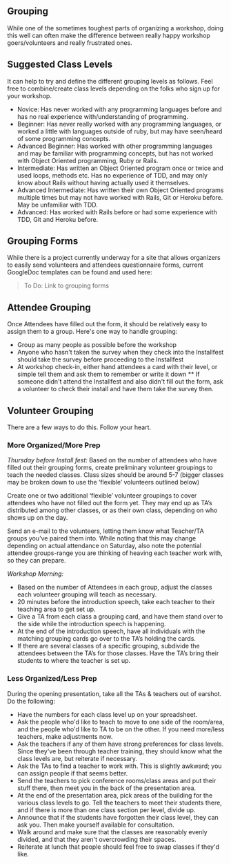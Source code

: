 ## Grouping
While one of the sometimes toughest parts of organizing a workshop, doing this well can often make the difference between really happy workshop goers/volunteers and really frustrated ones.

## Suggested Class Levels
It can help to try and define the different grouping levels as follows. Feel free to combine/create class levels depending on the folks who sign up for your workshop. 
* Novice: Has never worked with any programming languages before and has no real experience with/understanding of programming.
* Beginner: Has never really worked with any programming languages, or worked a little with languages outside of ruby, but may have seen/heard of some programming concepts.  
* Advanced Beginner: Has worked with other programming languages and may be familiar with programming concepts, but has not worked with Object Oriented programming, Ruby or Rails.
* Intermediate: Has written an Object Oriented program once or twice and used loops, methods etc. Has no experience of TDD, and may only know about Rails without having actually used it themselves.  
* Advanced Intermediate: 	Has written their own Object Oriented programs multiple times but may not have worked with Rails, Git or Heroku before.  May be unfamiliar with TDD.
* Advanced: Has worked with Rails before or had some experience with TDD, Git and Heroku before. 

## Grouping Forms

While there is a project currently underway for a site that allows organizers to easily send volunteers and attendees questionnaire forms, current GoogleDoc templates can be found and used here: 
> To Do: Link to grouping forms

## Attendee Grouping
Once Attendees have filled out the form, it should be relatively easy to assign them to a group.  Here's one way to handle grouping:
* Group as many people as possible before the workshop
* Anyone who hasn't taken the survey when they check into the Installfest should take the survey before proceeding to the Installfest
* At workshop check-in, either hand attendees a card with their level, or simple tell them and ask them to remember or write it down
** If someone didn't attend the Installfest and also didn't fill out the form, ask a volunteer to check their install and have them take the survey then.

## Volunteer Grouping
There are a few ways to do this. Follow your heart.

### More Organized/More Prep
*Thursday before Install fest:* 
Based on the number of attendees who have filled out their grouping forms, create preliminary volunteer groupings to teach the needed classes.  Class sizes should be around 5-7 (bigger classes may be broken down to use the ‘flexible’ volunteers outlined below) 

Create one or two additional ‘flexible’ volunteer groupings to cover attendees who have not filled out the form yet.  They may end up as TA’s distributed among other classes, or as their own class, depending on who shows up on the day.
 
Send an e-mail to the volunteers, letting them know what Teacher/TA groups you’ve paired them into.  While noting that this may change depending on actual attendance on Saturday, also note the potential attendee groups-range you are thinking of heaving each teacher work with, so they can prepare.  

*Workshop Morning:*
* Based on the number of Attendees in each group, adjust the classes each volunteer grouping will teach as necessary. 
* 20 minutes before the introduction speech, take each teacher to their teaching area to get set up. 
* Give a TA from each class a grouping card, and have them stand over to the side while the introduction speech is happening. 
* At the end of the introduction speech, have all individuals with the matching grouping cards go over to the TA’s holding the cards.  
* If there are several classes of a specific grouping, subdivide the attendees between the TA’s for those classes. 
Have the TA’s bring their students to where the teacher is set up. 

### Less Organized/Less Prep
During the opening presentation, take all the TAs & teachers out of earshot. Do the following:
* Have the numbers for each class level up on your spreadsheet. 
* Ask the people who'd like to teach to move to one side of the room/area, and the people who'd like to TA to be on the other. If you need more/less teachers, make adjustments now. 
* Ask the teachers if any of them have strong preferences for class levels. Since they've been through teacher training, they should know what the class levels are, but reiterate if necessary.
* Ask the TAs to find a teacher to work with. This is slightly awkward; you can assign people if that seems better. 
* Send the teachers to pick conference rooms/class areas and put their stuff there, then meet you in the back of the presentation area.
* At the end of the presentation area, pick areas of the building for the various class levels to go. Tell the teachers to meet their students there, and if there is more than one class section per level, divide up. 
* Announce that if the students have forgotten their class level, they can ask you. Then make yourself available for consultation.
* Walk around and make sure that the classes are reasonably evenly divided, and that they aren't overcrowding their spaces. 
* Reiterate at lunch that people should feel free to swap classes if they'd like. 